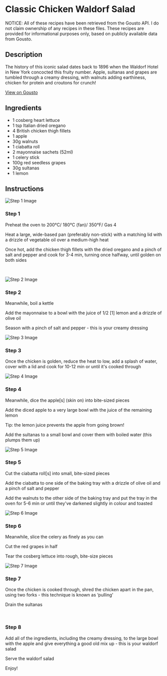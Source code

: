 # Classic Chicken Waldorf Salad

NOTICE: All of these recipes have been retrieved from the Gousto API. I do not claim ownership of any recipes in these files. These recipes are provided for informational purposes only, based on publicly available data from Gousto.

## Description

The history of this iconic salad dates back to 1896 when the Waldorf Hotel in New York concocted this fruity number. Apple, sultanas and grapes are tumbled through a creamy dressing, with walnuts adding earthiness, chicken for protein and croutons for crunch! 

[View on Gousto](https://www.gousto.co.uk/recipes/cookbook/classic-chicken-waldorf-salad)

## Ingredients

- 1 cosberg heart lettuce
- 1 tsp Italian dried oregano
- 4 British chicken thigh fillets
- 1 apple 
- 30g walnuts 
- 1 ciabatta roll
- 2 mayonnaise sachets (52ml)
- 1 celery stick
- 100g red seedless grapes 
- 30g sultanas
- 1 lemon

## Instructions

![Step 1 Image](https://production-media.gousto.co.uk/cms/recipe-step-image/1098.-step-1-x200.jpg)

### Step 1

Preheat the oven to 200&deg;C/ 180&deg;C (fan)/ 350&deg;F/ Gas 4


Heat a large, <span class="text-highlight">wide-based pan</span> (preferably non-stick) with a matching lid with a drizzle of vegetable oil over a medium-high heat


Once hot, add the chicken thigh fillets with the dried&nbsp;oregano and a pinch of salt and pepper and cook for 3-4 min, turning once halfway, until golden on both sides


&nbsp;

![Step 2 Image](https://production-media.gousto.co.uk/cms/recipe-step-image/1098__step-2-x200.jpg)

### Step 2

Meanwhile, boil a kettle


Add the mayonnaise to a bowl with the juice of 1/2&nbsp;<span class="text-danger">[1]</span> lemon and a drizzle of olive oil


Season with a pinch of salt and pepper - this is your creamy dressing

![Step 3 Image](https://production-media.gousto.co.uk/cms/recipe-step-image/1098.-step-3-x200.jpg)

### Step 3

Once the chicken is golden, reduce the heat to low, add a splash of water, cover with a lid and&nbsp;cook for 10-12 min or until it's cooked through

![Step 4 Image](https://production-media.gousto.co.uk/cms/recipe-step-image/1098.-step-4-x200.jpg)

### Step 4

Meanwhile, dice the apple<span class="text-danger">[s]</span> (skin on) into bite-sized pieces


Add the diced apple to a very large bowl with the juice of the remaining lemon


Tip: the lemon juice&nbsp;prevents the apple from going brown!


Add the sultanas to a small bowl and cover them with&nbsp;boiled water (this plumps them up)

![Step 5 Image](https://production-media.gousto.co.uk/cms/recipe-step-image/1098.-step-5-x200.jpg)

### Step 5

Cut the ciabatta roll<span class="text-danger">[s]</span> into small, bite-sized pieces&nbsp;


Add the ciabatta&nbsp;to one side of the baking tray with a drizzle of olive oil and a pinch of salt and pepper&nbsp;


Add the walnuts to the other side of the baking tray and put the tray in the oven for 5-6 min or until they've darkened slightly in colour and toasted&nbsp;

![Step 6 Image](https://production-media.gousto.co.uk/cms/recipe-step-image/1098.-step-6-x200.jpg)

### Step 6

Meanwhile, slice the celery&nbsp;as finely as you can


Cut the red grapes in half&nbsp;


Tear the cosberg lettuce&nbsp;into rough, bite-size pieces

![Step 7 Image](https://production-media.gousto.co.uk/cms/recipe-step-image/1098.-step-7-x200.jpg)

### Step 7

Once the chicken is cooked through, shred the chicken apart in the pan, using two forks - this technique is known as &lsquo;pulling'


Drain the sultanas


&nbsp;

### Step 8

Add&nbsp;all of the&nbsp;ingredients, including the creamy dressing, to the large&nbsp;bowl with the apple and&nbsp;give everything a good old mix up - this is your waldorf salad


Serve the waldorf salad


Enjoy!

